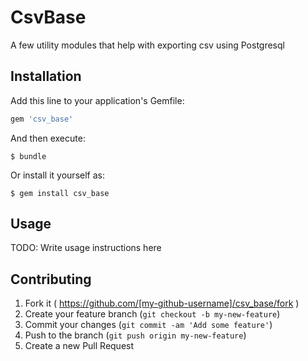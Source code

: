 # CsvBase

A few utility modules that help with exporting csv using Postgresql

## Installation

Add this line to your application's Gemfile:

```ruby
gem 'csv_base'
```

And then execute:

    $ bundle

Or install it yourself as:

    $ gem install csv_base

## Usage

TODO: Write usage instructions here

## Contributing

1. Fork it ( https://github.com/[my-github-username]/csv_base/fork )
2. Create your feature branch (`git checkout -b my-new-feature`)
3. Commit your changes (`git commit -am 'Add some feature'`)
4. Push to the branch (`git push origin my-new-feature`)
5. Create a new Pull Request
